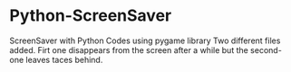 # Python-ScreenSaver
ScreenSaver with Python Codes using pygame library
Two different files added. Firt one disappears from the screen after a while but the second-one leaves taces behind.
